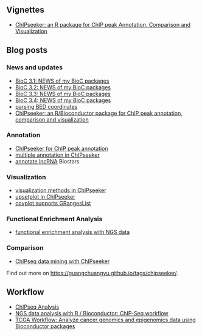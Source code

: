 <!-- AddToAny BEGIN -->
<div class="a2a_kit a2a_kit_size_32 a2a_default_style">
<a class="a2a_dd" href="//www.addtoany.com/share"></a>
<a class="a2a_button_facebook"></a>
<a class="a2a_button_twitter"></a>
<a class="a2a_button_google_plus"></a>
<a class="a2a_button_pinterest"></a>
<a class="a2a_button_reddit"></a>
<a class="a2a_button_sina_weibo"></a>
<a class="a2a_button_wechat"></a>
<a class="a2a_button_douban"></a>
</div>
<script async src="//static.addtoany.com/menu/page.js"></script>
<!-- AddToAny END -->

<link rel="stylesheet" href="https://guangchuangyu.github.io/css/font-awesome.min.css">


## <i class="fa fa-book"></i> Vignettes

+ [ChIPseeker: an R package for ChIP peak Annotation, Comparison and Visualization](https://bioconductor.org/packages/release/bioc/vignettes/ChIPseeker/inst/doc/ChIPseeker.html)


## <i class="fa fa-wordpress"></i> Blog posts

### <i class="fa fa-angle-double-right"></i> News and updates

+ [BioC 3.1: NEWS of my BioC packages](https://guangchuangyu.github.io/2015/04/news-of-my-bioc-packages)
+ [BioC 3.2: NEWS of my BioC packages](https://guangchuangyu.github.io/2015/10/news-of-my-bioc-packages)
+ [BioC 3.3: NEWS of my BioC packages](https://guangchuangyu.github.io/2016/05/news-of-my-bioc-packages)
+ [BioC 3.4: NEWS of my BioC packages](https://guangchuangyu.github.io/2016/10/bioc-34-news-of-my-bioc-packages)
+ [parsing BED coordinates](https://guangchuangyu.github.io/2015/08/parsing-bed-coordinates)
+ [ChIPseeker: an R/Bioconductor package for ChIP peak annotation, comparison and visualization](https://guangchuangyu.github.io/2015/07/chipseeker-an-r/bioconductor-package-for-chip-peak-annotation-comparison-and-visualization)


### <i class="fa fa-angle-double-right"></i> Annotation

+ [ChIPseeker for ChIP peak annotation](https://guangchuangyu.github.io/2014/04/chipseeker-for-chip-peak-annotation)
+ [multiple annotation in ChIPseeker](https://guangchuangyu.github.io/2014/10/multiple-annotation-in-chipseeker)
+ [annotate lncRNA](https://www.biostars.org/p/215069) <i class="fa fa-arrow-left"></i> Biostars

### <i class="fa fa-angle-double-right"></i> Visualization

+ [visualization methods in ChIPseeker](https://guangchuangyu.github.io/2014/04/visualization-methods-in-chipseeker)
+ [upsetplot in ChIPseeker](https://guangchuangyu.github.io/2015/07/upsetplot-in-chipseeker)
+ [covplot supports GRangesList](https://guangchuangyu.github.io/2016/02/covplot-supports-grangeslist)

### <i class="fa fa-angle-double-right"></i> Functional Enrichment Analysis

+ [functional enrichment analysis with NGS data](https://guangchuangyu.github.io/2015/08/functional-enrichment-analysis-with-ngs-data)

### <i class="fa fa-angle-double-right"></i> Comparison

+ [ChIPseq data mining with ChIPseeker](https://guangchuangyu.github.io/2015/10/chipseq-data-mining-with-chipseeker)

<i class="fa fa-hand-o-right"></i> Find out more on <https://guangchuangyu.github.io/tags/chipseeker/>.


## <i class="fa fa-gift"></i> Workflow

+ [ChIPseq Analysis](http://compbio.ucdenver.edu/Hunter_lab/Phang/resources/Tzu-Software/ChIPseq.Analysis.html)
+ [NGS data analysis with R / Bioconductor: ChIP-Seq workflow](http://biocluster.ucr.edu/~rkaundal/workshops/R_feb2016/ChIPseq/ChIPseq.html)
+ [TCGA Workflow: Analyze cancer genomics and epigenomics data using Bioconductor packages](http://f1000research.com/articles/5-1542/v1)
